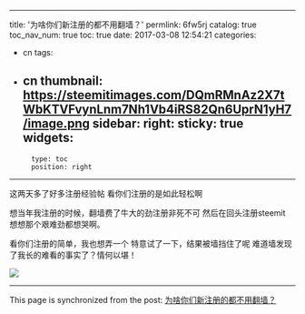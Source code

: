 
---
title: '为啥你们新注册的都不用翻墙？'
permlink: 6fw5rj
catalog: true
toc_nav_num: true
toc: true
date: 2017-03-08 12:54:21
categories:
- cn
tags:
- cn
thumbnail: https://steemitimages.com/DQmRMnAz2X7tWbKTVFvynLnm7Nh1Vb4iRS82Qn6UprN1yH7/image.png
sidebar:
    right:
        sticky: true
widgets:
    -
        type: toc
        position: right
---


这两天多了好多注册经验帖
看你们注册的是如此轻松啊

想当年我注册的时候，翻墙费了牛大的劲注册非死不可
然后在回头注册steemit
想想那个艰难劲都想哭啊。

看你们注册的简单，我也想弄一个
特意试了一下，结果被墙挡住了呢
难道墙发现了我长的难看的事实了？情何以堪！

![](https://steemitimages.com/DQmRMnAz2X7tWbKTVFvynLnm7Nh1Vb4iRS82Qn6UprN1yH7/image.png)

- - -

This page is synchronized from the post: [为啥你们新注册的都不用翻墙？](https://steemit.com/@oflyhigh/6fw5rj)
